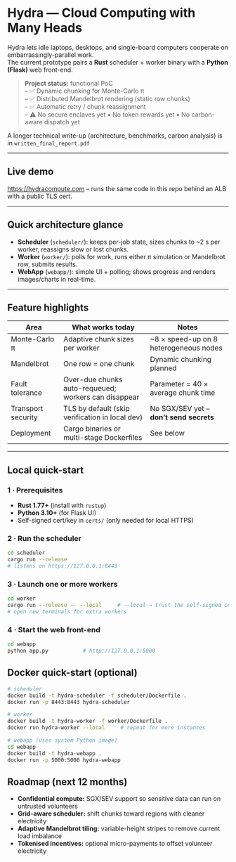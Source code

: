 # Hydra — Cloud Computing with Many Heads

Hydra lets idle laptops, desktops, and single-board computers cooperate on embarrassingly-parallel work.  
The current prototype pairs a **Rust** scheduler + worker binary with a **Python (Flask)** web front-end.

> **Project status:** functional PoC  
> – ✅ Dynamic chunking for Monte-Carlo π  
> – ✅ Distributed Mandelbrot rendering (static row chunks)  
> – ✅ Automatic retry / chunk reassignment  
> – ⚠️ No secure enclaves yet • No token rewards yet • No carbon-aware dispatch yet

A longer technical write-up (architecture, benchmarks, carbon analysis) is in `written_final_report.pdf`

---

## Live demo

<https://hydracompute.com> – runs the same code in this repo behind an ALB with a public TLS cert.

---

## Quick architecture glance
* **Scheduler** (`scheduler/`): keeps per-job state, sizes chunks to ~2 s per worker, reassigns slow or lost chunks.  
* **Worker** (`worker/`): polls for work, runs either π simulation or Mandelbrot row, submits results.  
* **WebApp** (`webapp/`): simple UI + polling; shows progress and renders images/charts in real-time.

---

## Feature highlights

| Area | What works today | Notes |
|------|------------------|-------|
| Monte-Carlo π | Adaptive chunk sizes per worker | ~8 × speed-up on 8 heterogeneous nodes |
| Mandelbrot | One row = one chunk | Dynamic chunking planned |
| Fault tolerance | Over-due chunks auto-requeued; workers can disappear | Parameter = 40 × average chunk time |
| Transport security | TLS by default (skip verification in local dev) | No SGX/SEV yet – **don’t send secrets** |
| Deployment | Cargo binaries or multi-stage Dockerfiles | See below |

---

## Local quick-start

### 1 · Prerequisites

* **Rust 1.77+** (install with `rustup`)
* **Python 3.10+** (for Flask UI)
* Self-signed cert/key in `certs/` (only needed for local HTTPS)

### 2 · Run the scheduler
```bash
cd scheduler
cargo run --release
# listens on https://127.0.0.1:8443
```

### 3 · Launch one or more workers
```bash
cd worker
cargo run --release -- --local     # --local → trust the self-signed cert
# open new terminals for extra workers
```

### 4 · Start the web front-end
```bash
cd webapp
python app.py           # http://127.0.0.1:5000
```

## Docker quick-start (optional)
```bash
# scheduler
docker build -t hydra-scheduler -f scheduler/Dockerfile .
docker run -p 8443:8443 hydra-scheduler

# worker
docker build -t hydra-worker -f worker/Dockerfile .
docker run hydra-worker --local     # repeat for more instances

# webapp (uses system Python image)
cd webapp
docker build -t hydra-webapp .
docker run -p 5000:5000 hydra-webapp
```

## Roadmap (next 12 months)
* **Confidential compute:** SGX/SEV support so sensitive data can run on untrusted volunteers
* **Grid-aware scheduler:** shift chunks toward regions with cleaner electricity
* **Adaptive Mandelbrot tiling:** variable-height stripes to remove current load imbalance
* **Tokenised incentives:** optional micro-payments to offset volunteer electricity
